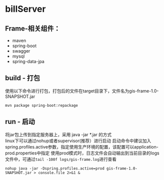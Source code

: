 # billServer


Frame-相关组件：
-
* maven
* spring-boot
* swagger
* mysql
* spring-data-jpa

build - 打包
-
使用以下命令进行打包，打包后的文件在target目录下，文件名为gis-frame-1.0-SNAPSHOT.jar
```
mvn package spring-boot:repackage
```

run - 启动
-
将jar包上传到指定服务器上，采用 java -jar *.jar 的方式  
linux下可以通过nohup或者supervisor(推荐）进行启动
启动命令中建议加入spring.profiles.active参数，指定使用生产环境的配置，该配置可以application-prod.properties中指定
使用prod模式时，日志文件会自动输出到当前目录的logs文件中，可通过```tail -100f logs/gis-frame.log```进行查看
```
nohup java -jar -Dspring.profiles.active=prod gis-frame-1.0-SNAPSHOT.jar > console.file 2>&1 &
```


